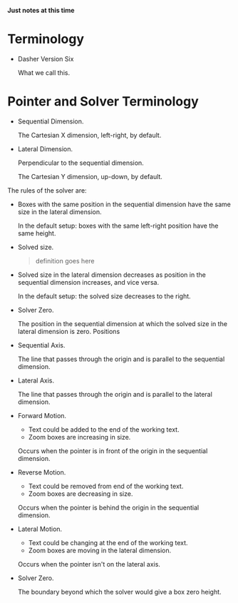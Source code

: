 **Just notes at this time**

# Terminology

-   Dasher Version Six

    What we call this.

# Pointer and Solver Terminology


-   Sequential Dimension.

    The Cartesian X dimension, left-right, by default.

-   Lateral Dimension.

    Perpendicular to the sequential dimension.

    The Cartesian Y dimension, up-down, by default.

The rules of the solver are:

-   Boxes with the same position in the sequential dimension have the same size
    in the lateral dimension.

    In the default setup: boxes with the same left-right position have the same
    height.

-   Solved size.

    >   definition goes here

-   Solved size in the lateral dimension decreases as position in the sequential
    dimension increases, and vice versa.

    In the default setup: the solved size decreases to the right.

-   Solver Zero.

    The position in the sequential dimension at which the solved size in the
    lateral dimension is zero. Positions



-   Sequential Axis.

    The line that passes through the origin and is parallel to the sequential
    dimension.

-   Lateral Axis.

    The line that passes through the origin and is parallel to the lateral
    dimension.

-   Forward Motion.

    -   Text could be added to the end of the working text.
    -   Zoom boxes are increasing in size.

    Occurs when the pointer is in front of the origin in the sequential
    dimension.

-   Reverse Motion.

    -   Text could be removed from end of the working text.
    -   Zoom boxes are decreasing in size.

    Occurs when the pointer is behind the origin in the sequential dimension.


-   Lateral Motion.

    -   Text could be changing at the end of the working text.
    -   Zoom boxes are moving in the lateral dimension.

    Occurs when the pointer isn't on the lateral axis.

-   Solver Zero.

    The boundary beyond which the solver would give a box zero height.
